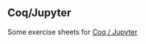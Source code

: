
## Coq/Jupyter

Some exercise sheets for [Coq / Jupyter](https://github.com/EugeneLoy/coq_jupyter/)

